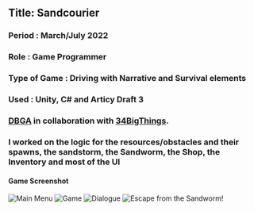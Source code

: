 ## Title: Sandcourier
### Period : March/July 2022
### Role : Game Programmer
### Type of Game : Driving with Narrative and Survival elements
### Used : Unity, C# and Articy Draft 3
### [DBGA](https://dbgameacademy.it/) in collaboration with [34BigThings](https://34bigthings.com/).
### I worked on the logic for the resources/obstacles and their spawns, the sandstorm, the Sandworm, the Shop, the Inventory and most of the UI
#### Game Screenshot
![Main Menu](https://user-images.githubusercontent.com/90765299/180596451-b5eb4cf6-df42-460d-96fc-fe1240489f35.png)
![Game](https://user-images.githubusercontent.com/90765299/179055937-08882505-08a6-433f-b7bb-4801483a7962.png)
![Dialogue](https://user-images.githubusercontent.com/90765299/179055990-1a75e6c8-4a85-4257-8499-8160fcd06277.png)
![Escape from the Sandworm!](https://user-images.githubusercontent.com/90765299/179056031-aa8a9f33-f29a-4907-bcdd-968ba4eab21b.png)

